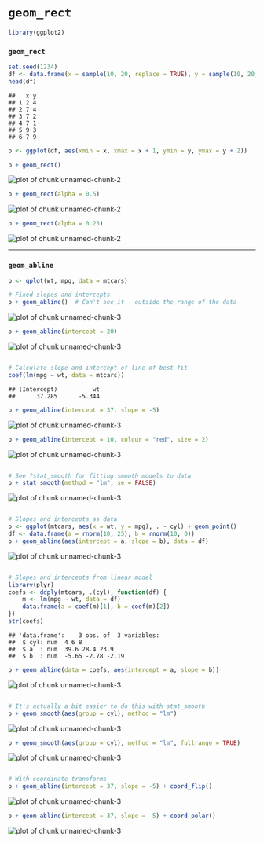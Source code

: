 `geom_rect`
========================================================




```r
library(ggplot2)
```


### `geom_rect`


```r
set.seed(1234)
df <- data.frame(x = sample(10, 20, replace = TRUE), y = sample(10, 20, replace = TRUE))
head(df)
```

```
##   x y
## 1 2 4
## 2 7 4
## 3 7 2
## 4 7 1
## 5 9 3
## 6 7 9
```

```r
p <- ggplot(df, aes(xmin = x, xmax = x + 1, ymin = y, ymax = y + 2))

p + geom_rect()
```

![plot of chunk unnamed-chunk-2](figure/unnamed-chunk-21.png) 

```r
p + geom_rect(alpha = 0.5)
```

![plot of chunk unnamed-chunk-2](figure/unnamed-chunk-22.png) 

```r
p + geom_rect(alpha = 0.25)
```

![plot of chunk unnamed-chunk-2](figure/unnamed-chunk-23.png) 


<hr>

### `geom_abline`

```r
p <- qplot(wt, mpg, data = mtcars)

# Fixed slopes and intercepts
p + geom_abline()  # Can't see it - outside the range of the data
```

![plot of chunk unnamed-chunk-3](figure/unnamed-chunk-31.png) 

```r
p + geom_abline(intercept = 20)
```

![plot of chunk unnamed-chunk-3](figure/unnamed-chunk-32.png) 

```r

# Calculate slope and intercept of line of best fit
coef(lm(mpg ~ wt, data = mtcars))
```

```
## (Intercept)          wt 
##      37.285      -5.344
```

```r
p + geom_abline(intercept = 37, slope = -5)
```

![plot of chunk unnamed-chunk-3](figure/unnamed-chunk-33.png) 

```r
p + geom_abline(intercept = 10, colour = "red", size = 2)
```

![plot of chunk unnamed-chunk-3](figure/unnamed-chunk-34.png) 

```r

# See ?stat_smooth for fitting smooth models to data
p + stat_smooth(method = "lm", se = FALSE)
```

![plot of chunk unnamed-chunk-3](figure/unnamed-chunk-35.png) 

```r

# Slopes and intercepts as data
p <- ggplot(mtcars, aes(x = wt, y = mpg), . ~ cyl) + geom_point()
df <- data.frame(a = rnorm(10, 25), b = rnorm(10, 0))
p + geom_abline(aes(intercept = a, slope = b), data = df)
```

![plot of chunk unnamed-chunk-3](figure/unnamed-chunk-36.png) 

```r

# Slopes and intercepts from linear model
library(plyr)
coefs <- ddply(mtcars, .(cyl), function(df) {
    m <- lm(mpg ~ wt, data = df)
    data.frame(a = coef(m)[1], b = coef(m)[2])
})
str(coefs)
```

```
## 'data.frame':	3 obs. of  3 variables:
##  $ cyl: num  4 6 8
##  $ a  : num  39.6 28.4 23.9
##  $ b  : num  -5.65 -2.78 -2.19
```

```r
p + geom_abline(data = coefs, aes(intercept = a, slope = b))
```

![plot of chunk unnamed-chunk-3](figure/unnamed-chunk-37.png) 

```r

# It's actually a bit easier to do this with stat_smooth
p + geom_smooth(aes(group = cyl), method = "lm")
```

![plot of chunk unnamed-chunk-3](figure/unnamed-chunk-38.png) 

```r
p + geom_smooth(aes(group = cyl), method = "lm", fullrange = TRUE)
```

![plot of chunk unnamed-chunk-3](figure/unnamed-chunk-39.png) 

```r

# With coordinate transforms
p + geom_abline(intercept = 37, slope = -5) + coord_flip()
```

![plot of chunk unnamed-chunk-3](figure/unnamed-chunk-310.png) 

```r
p + geom_abline(intercept = 37, slope = -5) + coord_polar()
```

![plot of chunk unnamed-chunk-3](figure/unnamed-chunk-311.png) 

